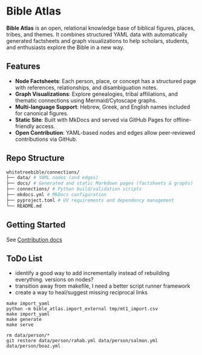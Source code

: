 # Bible Atlas

**Bible Atlas** is an open, relational knowledge base of biblical figures, places, tribes, and themes. It combines structured YAML data with automatically generated factsheets and graph visualizations to help scholars, students, and enthusiasts explore the Bible in a new way.

## Features

- **Node Factsheets**: Each person, place, or concept has a structured page with references, relationships, and disambiguation notes.
- **Graph Visualizations**: Explore genealogies, tribal affiliations, and thematic connections using Mermaid/Cytoscape graphs.
- **Multi-language Support**: Hebrew, Greek, and English names included for canonical figures.
- **Static Site**: Built with MkDocs and served via GitHub Pages for offline-friendly access.
- **Open Contribution**: YAML-based nodes and edges allow peer-reviewed contributions via GitHub.

## Repo Structure
```sh
whitetreebible/connections/
├── data/ # YAML nodes (and edges)
├── docs/ # Generated and static Markdown pages (factsheets & graphs)
├── connections/ # Python build/validation scripts
├── mkdocs.yml # MkDocs configuration
├── pyproject.toml # UV requirements and dependency management
└── README.md
```

## Getting Started
See [Contribution docs](docs/devs/contributing.md)


## ToDo List
- identify a good way to add incrementally instead of rebuilding everything. versions on nodes?
- transition away from makefile, I need a better script runner framework
- create a way to heal/suggest missing reciprocal links

```
make import_yaml
python -m bible_atlas.import_external tmp/mt1_import.csv
make import_yaml
make generate
make serve

rm data/person/*
git restore data/person/rahab.yml data/person/salmon.yml data/person/boaz.yml
```